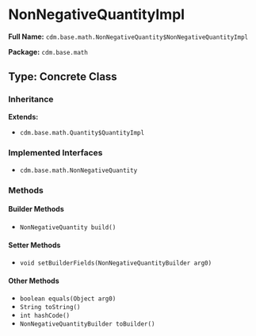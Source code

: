 # NonNegativeQuantityImpl

**Full Name:** `cdm.base.math.NonNegativeQuantity$NonNegativeQuantityImpl`

**Package:** `cdm.base.math`

## Type: Concrete Class

### Inheritance

**Extends:**
- `cdm.base.math.Quantity$QuantityImpl`

### Implemented Interfaces

- `cdm.base.math.NonNegativeQuantity`

### Methods

#### Builder Methods

- `NonNegativeQuantity build()`

#### Setter Methods

- `void setBuilderFields(NonNegativeQuantityBuilder arg0)`

#### Other Methods

- `boolean equals(Object arg0)`
- `String toString()`
- `int hashCode()`
- `NonNegativeQuantityBuilder toBuilder()`

